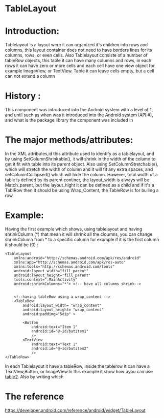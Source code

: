 # TableLayout 
# Introduction: 

Tablelayout is a layout were it can organized it's children into rows and columns, this layout container  does not need to have borders lines  for its columns, rows, or even cells. Also Tablelayout consiste of a number of tableRow objects, this table it can have many columns and rows, in each rows it can have zero or more cells and each cell have one view object for example ImageView, or TextView. Table it can leave cells empty, but a cell can not extend a column  


# History :
This component was introduced into the Android system with a level of 1, and until 
such as when was it introduced into the Android system (API #), and what is the package library the component was included in

# The major methods/attributes:

In the XML attributes,id this attribute used to identify as a tablelayout, and by using SetColumnShrinkable(), it will shrink in the width of the column to get it fit with table into its parent object. Also using SetColumnStretchable(), which will stretch the width of column and it will fit any extra spaces, and setColumnCollapsed() which will hide the column. However, total width of a table is defined by its parent continer, the layout_width is always will be Match_parent, but the layout_hight it can be defined as a child and if it's a TablRow then it should be using Wrap_Content, the TableRow is for builing a row. 

# Example:

Having the first example which shows, using tablelayout and having shrinkColumn (*) that mean it will shrink all the cloumns, you can  change shrinkColumn from * to a specific column for example if it is the first column it should be (0) : 

```
<TableLayout
    xmlns:android="http://schemas.android.com/apk/res/android"
    xmlns:app="http://schemas.android.com/apk/res-auto"
    xmlns:tools="http://schemas.android.com/tools"
    android:layout_width="fill_parent"
    android:layout_height="fill_parent"
    tools:context=".MainActivity"
    android:shrinkColumns="*"> <!-- have all columns shrink-->

    
    <!--having tableRow using a wrap_content -->
    <TableRow
        android:layout_width= "wrap_content"
        android:layout_height= "wrap_content"
        android:padding="5dip" >

        <Button
            android:text="Item 1"
            android:id="@+id/butitem1"
            />
        <TextView
            android:text="Text 1"
            android:id="@+id/butitem2"
            />
</TableRow>

```
In each Tablelayout it have a tableRow, inside the tablerow it can have a TextView,Button, or ImageView.In this example it show how uyou can use [table2](https://github.com/rulaone/table2). Also by writing which 

# The reference
https://developer.android.com/reference/android/widget/TableLayout



